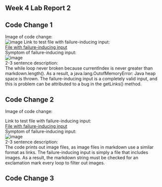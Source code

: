 ## Week 4 Lab Report 2 <br>
**Code Change 1**<br>
---

Image of code change:<br>
![image](https://user-images.githubusercontent.com/99768694/164589639-52785807-4a86-4219-8bae-ebb49c23b6d1.png)
Link to test file with failure-inducing input:<br>
[File with failure-inducing input](https://github.com/brandonszeto/markdown-parser/blob/master/test-file.md)<br>
Symptom of failure-inducing input:<br>
![image](https://user-images.githubusercontent.com/99768694/164587751-d2097fbc-6660-40b0-b62c-2e8d9b4f02b8.png)<br>
2-3 sentence description:<br>
The while loop never broken because currentIndex is never greater than markdown.length(). As a result, 
a java.lang.OutofMemoryError: Java heap space is thrown. The failure-inducing input is a completely valid input,
and this is problem can be attributed to a bug in the getLinks() method.


**Code Change 2**<br>
---

Image of code change:<br>

Link to test file with failure-inducing input:<br>
[File with failure-inducing input](https://github.com/brandonszeto/markdown-parser/blob/master/test-file2.md)<br>
Symptom of failure-inducing input:<br>
![image](https://user-images.githubusercontent.com/99768694/164590738-c023587b-0e5d-4903-8299-30fbaa2a8d57.png)<br>
2-3 sentence description:<br>
The code prints out image files, as image files in markdown use a similar format as links. The  failure-inducing input
is simply a file that includes images. As a result, the markdown string must be checked for an exclamation mark every 
loop to filter out images.

**Code Change 3**<br>
---
